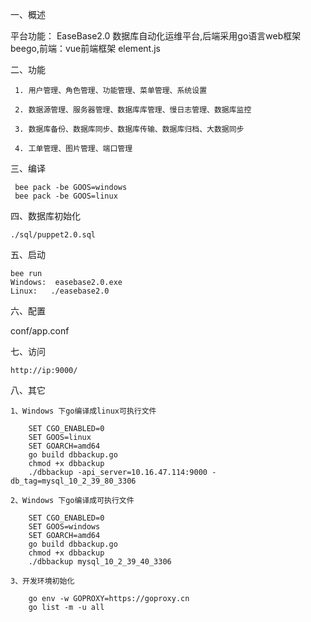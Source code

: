 一、概述  

   平台功能： EaseBase2.0 数据库自动化运维平台,后端采用go语言web框架beego,前端：vue前端框架 element.js

二、功能  
   
     1. 用户管理、角色管理、功能管理、菜单管理、系统设置
       
     2. 数据源管理、服务器管理、数据库库管理、慢日志管理、数据库监控
       
     3. 数据库备份、数据库同步、数据库传输、数据库归档、大数据同步
       
     4. 工单管理、图片管理、端口管理  
       
三、编译

     bee pack -be GOOS=windows
     bee pack -be GOOS=linux
     
四、数据库初始化

    ./sql/puppet2.0.sql

五、启动

    bee run
    Windows:  easebase2.0.exe
    Linux:   ./easebase2.0
        
六、配置 

   conf/app.conf
    
七、访问

    http://ip:9000/
    
八、其它

   	1、Windows 下go编译成linux可执行文件
   	
        SET CGO_ENABLED=0
        SET GOOS=linux
        SET GOARCH=amd64
        go build dbbackup.go
        chmod +x dbbackup
        ./dbbackup -api_server=10.16.47.114:9000 -db_tag=mysql_10_2_39_80_3306
   
   	2、Windows 下go编译成可执行文件
   	
        SET CGO_ENABLED=0
        SET GOOS=windows
        SET GOARCH=amd64
        go build dbbackup.go
        chmod +x dbbackup
        ./dbbackup mysql_10_2_39_40_3306
   
    3、开发环境初始化
    
        go env -w GOPROXY=https://goproxy.cn
        go list -m -u all
